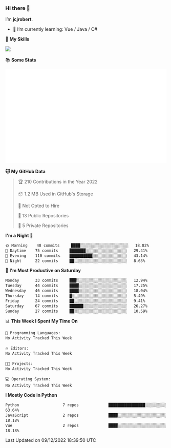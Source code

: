 ### Hi there 👋

I’m **jcjrobert**.

- 🌱 I’m currently learning: Vue / Java / C#

🌟 **My Skills**

![](https://img.shields.io/badge/-Python-3e74a2?style=flat-square&logo=Python&logoColor=fff)

📚 **Some Stats**

![](https://github.com/jcjrobert/github-stats/blob/master/generated/overview.svg)

<!--START_SECTION:waka-->
**🐱 My GitHub Data** 

> 🏆 210 Contributions in the Year 2022
 > 
> 📦 1.2 MB Used in GitHub's Storage 
 > 
> 🚫 Not Opted to Hire
 > 
> 📜 13 Public Repositories 
 > 
> 🔑 5 Private Repositories  
 > 
**I'm a Night 🦉** 

```text
🌞 Morning    48 commits     ████░░░░░░░░░░░░░░░░░░░░░   18.82% 
🌆 Daytime    75 commits     ███████░░░░░░░░░░░░░░░░░░   29.41% 
🌃 Evening    110 commits    ██████████░░░░░░░░░░░░░░░   43.14% 
🌙 Night      22 commits     ██░░░░░░░░░░░░░░░░░░░░░░░   8.63%

```
📅 **I'm Most Productive on Saturday** 

```text
Monday       33 commits     ███░░░░░░░░░░░░░░░░░░░░░░   12.94% 
Tuesday      44 commits     ████░░░░░░░░░░░░░░░░░░░░░   17.25% 
Wednesday    46 commits     ████░░░░░░░░░░░░░░░░░░░░░   18.04% 
Thursday     14 commits     █░░░░░░░░░░░░░░░░░░░░░░░░   5.49% 
Friday       24 commits     ██░░░░░░░░░░░░░░░░░░░░░░░   9.41% 
Saturday     67 commits     ██████░░░░░░░░░░░░░░░░░░░   26.27% 
Sunday       27 commits     ██░░░░░░░░░░░░░░░░░░░░░░░   10.59%

```


📊 **This Week I Spent My Time On** 

```text
💬 Programming Languages: 
No Activity Tracked This Week

🔥 Editors: 
No Activity Tracked This Week

🐱‍💻 Projects: 
No Activity Tracked This Week

💻 Operating System: 
No Activity Tracked This Week

```

**I Mostly Code in Python** 

```text
Python                   7 repos             ████████████████░░░░░░░░░   63.64% 
JavaScript               2 repos             ████░░░░░░░░░░░░░░░░░░░░░   18.18% 
Vue                      2 repos             ████░░░░░░░░░░░░░░░░░░░░░   18.18%

```



 Last Updated on 09/12/2022 18:39:50 UTC
<!--END_SECTION:waka-->
